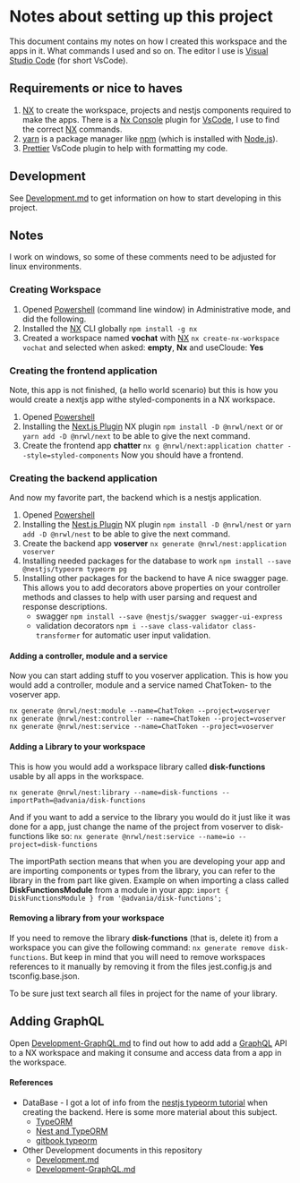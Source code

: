 # Notes about setting up this project
This document contains my notes on how I created this workspace and the apps in it.
What commands I used and so on.  The editor I use is [Visual Studio Code] (for short VsCode).


## Requirements or nice to haves
 1. [NX] to create the workspace, projects and nestjs components required to make the apps.
    There is a [Nx Console] plugin for [VsCode], I use to find the correct [NX] commands.
 2. [yarn] is a package manager like [npm] (which is installed with [Node.js]).
 2. [Prettier] VsCode plugin to help with formatting my code.

## Development
See [Development.md](Development.md) to get information on how to start developing in this project.

## Notes
I work on windows, so some of these comments need to be adjusted for linux environments.

### Creating Workspace
1. Opened [Powershell] (command line window) in Administrative mode, and did the following.
2. Installed the [NX] CLI globally `npm install -g nx`
3. Created a workspace named **vochat** with [NX] `nx create-nx-workspace vochat` and selected when asked: **empty**, **Nx** and useCloude: **Yes**

### Creating the frontend application
Note, this app is not finished, (a hello world scenario) but this is how you 
would create a nextjs app withe styled-components in a NX workspace.

1. Opened [Powershell]
2. Installing the [Next.js Plugin] NX plugin `npm install -D @nrwl/next` or  or `yarn add -D @nrwl/next` to be able to give the next command.
3. Create the frontend app **chatter** `nx g @nrwl/next:application chatter --style=styled-components`
Now you should have a frontend.
   
### Creating the backend application
And now my favorite part, the backend which is a nestjs application.
1. Opened [Powershell] 
2. Installing the [Nest.js Plugin] NX plugin `npm install -D @nrwl/nest` or `yarn add -D @nrwl/nest` to be able to give the next command.
3. Create the backend app **voserver** `nx generate @nrwl/nest:application voserver`
4. Installing needed packages for the database to work `npm install --save @nestjs/typeorm typeorm pg`
5. Installing other packages for the backend to have A nice swagger page.  
   This allows you to add decorators above properties on your controller methods
   and classes to help with user parsing and request and response descriptions.
     -  swagger `npm install --save @nestjs/swagger swagger-ui-express`
     -  validation decorators `npm i --save class-validator class-transformer` for automatic user input validation.


#### Adding a controller, module and a service
Now you can start adding stuff to you voserver application. This is how you 
would add a controller, module and a service named ChatToken- to the voserver app.
```shell
nx generate @nrwl/nest:module --name=ChatToken --project=voserver
nx generate @nrwl/nest:controller --name=ChatToken --project=voserver 
nx generate @nrwl/nest:service --name=ChatToken --project=voserver
```

#### Adding a Library to your workspace
This is how you would add a workspace library called **disk-functions** usable 
by all apps in the workspace.
```shell
nx generate @nrwl/nest:library --name=disk-functions --importPath=@advania/disk-functions
```
And if you want  to add a service to the library you would do it just like it was done for a app, just change the name of the project from voserver to disk-functions like so: `nx generate @nrwl/nest:service --name=io --project=disk-functions`

The importPath section means that when you are developing your app and are 
importing components or types from the library, you can refer to the library 
in the from part like given.  Example on when importing a class called 
**DiskFunctionsModule** from a module in your app: 
`import { DiskFunctionsModule } from '@advania/disk-functions';`

#### Removing a library from your workspace
If you need to remove the library **disk-functions** (that is, delete it) from a 
workspace you can give the following command: `nx generate remove disk-functions`.
But keep in mind that you will need to remove workspaces references to it manually
by removing it from the files jest.config.js and tsconfig.base.json.

To be sure just text search all files in project for the name of your library.

## Adding GraphQL
Open [Development-GraphQL.md] to find out how to add add a [GraphQL] API to a 
NX workspace and making it consume and access data from a app in the workspace.


#### References
 
 - DataBase - I got a lot of info from the [nestjs typeorm tutorial] when creating 
   the backend.  Here is some more material about this subject.
   -  [TypeORM]
   - [Nest and TypeORM]
   - [gitbook typeorm] 
 - Other Development documents in this repository
   - [Development.md]
   - [Development-GraphQL.md]
  


[NX]:https://nx.dev/
[Visual Studio Code]:https://code.visualstudio.com/
[VsCode]:https://code.visualstudio.com/
[Node.js]:https://nodejs.org
[Nx Console]:https://marketplace.visualstudio.com/items?itemName=nrwl.angular-console
[Prettier]:https://prettier.io/
[Powershell]:https://docs.microsoft.com/en-us/powershell/scripting/overview?view=powershell-7
[Next.js Plugin]:https://nx.dev/latest/angular/plugins/next/overview
[Nest.js Plugin]:https://nx.dev/latest/angular/plugins/nest/overview
[nestjs typeorm tutorial]: https://codebrains.io/nestjs-with-typeorm-building-a-rest-api/
[yarn]:https://yarnpkg.com/
[npm]:https://nodejs.org/en/knowledge/getting-started/npm/what-is-npm/
[Nest and TypeORM]:https://docs.nestjs.com/techniques/database
[gitbook typeorm]:https://orkhan.gitbook.io/typeorm/docs/find-options
[TypeORM]:https://typeorm.io/#/
[GraphQL]:https://graphql.org/
[Development-GraphQL.md]:Development-GraphQL.md
[Development.md]:Development.md